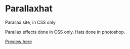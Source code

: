 # Parallaxhat
Parallax site, in CSS only

Parallax effects done in CSS only. Hats done in photoshop.

[Preview here](https://htmlpreview.github.io/?https://github.com/ajwl/parallaxhat/blob/master/index.html) 
